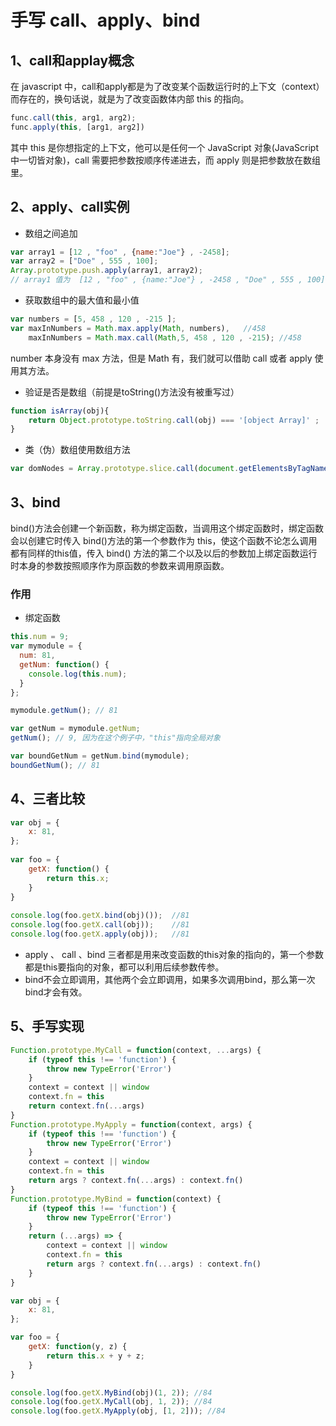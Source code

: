 # 手写 call、apply、bind
## 1、call和applay概念
在 javascript 中，call和apply都是为了改变某个函数运行时的上下文（context）而存在的，换句话说，就是为了改变函数体内部 this 的指向。
```js
func.call(this, arg1, arg2);
func.apply(this, [arg1, arg2])
```
其中 this 是你想指定的上下文，他可以是任何一个 JavaScript 对象(JavaScript 中一切皆对象)，call 需要把参数按顺序传递进去，而 apply 则是把参数放在数组里。　　
## 2、apply、call实例
* 数组之间追加
```js
var array1 = [12 , "foo" , {name:"Joe"} , -2458]; 
var array2 = ["Doe" , 555 , 100]; 
Array.prototype.push.apply(array1, array2); 
// array1 值为  [12 , "foo" , {name:"Joe"} , -2458 , "Doe" , 555 , 100] 
```
* 获取数组中的最大值和最小值
```js
var numbers = [5, 458 , 120 , -215 ]; 
var maxInNumbers = Math.max.apply(Math, numbers),   //458
    maxInNumbers = Math.max.call(Math,5, 458 , 120 , -215); //458
```
number 本身没有 max 方法，但是 Math 有，我们就可以借助 call 或者 apply 使用其方法。

* 验证是否是数组（前提是toString()方法没有被重写过）
```js
function isArray(obj){ 
    return Object.prototype.toString.call(obj) === '[object Array]' ;
}
```
* 类（伪）数组使用数组方法
```js
var domNodes = Array.prototype.slice.call(document.getElementsByTagName("*"));
```
## 3、bind
bind()方法会创建一个新函数，称为绑定函数，当调用这个绑定函数时，绑定函数会以创建它时传入 bind()方法的第一个参数作为 this，使这个函数不论怎么调用都有同样的this值，传入 bind() 方法的第二个以及以后的参数加上绑定函数运行时本身的参数按照顺序作为原函数的参数来调用原函数。
### 作用
* 绑定函数
```js
this.num = 9; 
var mymodule = {
  num: 81,
  getNum: function() { 
    console.log(this.num);
  }
};

mymodule.getNum(); // 81

var getNum = mymodule.getNum;
getNum(); // 9, 因为在这个例子中，"this"指向全局对象

var boundGetNum = getNum.bind(mymodule);
boundGetNum(); // 81
```
## 4、三者比较
```js
var obj = {
    x: 81,
};
 
var foo = {
    getX: function() {
        return this.x;
    }
}
 
console.log(foo.getX.bind(obj)());  //81
console.log(foo.getX.call(obj));    //81
console.log(foo.getX.apply(obj));   //81
```
* apply 、 call 、bind 三者都是用来改变函数的this对象的指向的，第一个参数都是this要指向的对象，都可以利用后续参数传参。
* bind不会立即调用，其他两个会立即调用，如果多次调用bind，那么第一次bind才会有效。
## 5、手写实现
```js
Function.prototype.MyCall = function(context, ...args) {
	if (typeof this !== 'function') {
		throw new TypeError('Error')
	}
	context = context || window
	context.fn = this
	return context.fn(...args)
}
Function.prototype.MyApply = function(context, args) {
	if (typeof this !== 'function') {
		throw new TypeError('Error')
	}
	context = context || window
	context.fn = this
	return args ? context.fn(...args) : context.fn()
}
Function.prototype.MyBind = function(context) {
	if (typeof this !== 'function') {
		throw new TypeError('Error')
	}
	return (...args) => {
		context = context || window
		context.fn = this
		return args ? context.fn(...args) : context.fn()
	}
}

var obj = {
	x: 81,
};

var foo = {
	getX: function(y, z) {
		return this.x + y + z;
	}
}

console.log(foo.getX.MyBind(obj)(1, 2)); //84
console.log(foo.getX.MyCall(obj, 1, 2)); //84
console.log(foo.getX.MyApply(obj, [1, 2])); //84
```